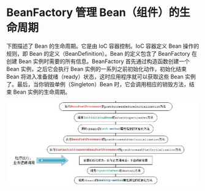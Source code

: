 # BeanFactory 管理 Bean（组件）的生命周期

下图描述了 Bean 的生命周期。它是由 IoC 容器控制。IoC 容器定义 Bean 操作的规则，即 Bean 的定义（BeanDefinition）。Bean 的定义包含了 BeanFactory 在创建 Bean 实例时需要的所有信息。BeanFactory 首先通过构造函数创建一个 Bean 实例，之后它会执行 Bean 实例的一系列之前初始化动作，初始化结束 Bean 将进入准备就绪（ready）状态，这时应用程序就可以获取这些 Bean 实例了。最后，当你销毁单例（Singleton）Bean 时，它会调用相应的销毁方法，结束 Bean 实例的生命周期。

 ![图片描述性文字](images/beanlivetime.png)

